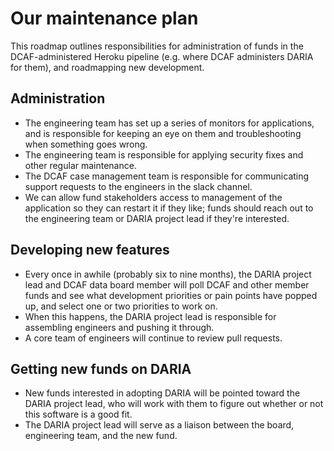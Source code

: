 # Our maintenance plan

This roadmap outlines responsibilities for administration of funds in the DCAF-administered Heroku pipeline (e.g. where DCAF administers DARIA for them), and roadmapping new development.

## Administration

* The engineering team has set up a series of monitors for applications, and is responsible for keeping an eye on them and troubleshooting when something goes wrong.
* The engineering team is responsible for applying security fixes and other regular maintenance.
* The DCAF case management team is responsible for communicating support requests to the engineers in the slack channel.
* We can allow fund stakeholders access to management of the application so they can restart it if they like; funds should reach out to the engineering team or DARIA project lead if they're interested.

## Developing new features

* Every once in awhile (probably six to nine months), the DARIA project lead and DCAF data board member will poll DCAF and other member funds and see what development priorities or pain points have popped up, and select one or two priorities to work on.
* When this happens, the DARIA project lead is responsible for assembling engineers and pushing it through.
* A core team of engineers will continue to review pull requests.

## Getting new funds on DARIA

* New funds interested in adopting DARIA will be pointed toward the DARIA project lead, who will work with them to figure out whether or not this software is a good fit.
* The DARIA project lead will serve as a liaison between the board, engineering team, and the new fund.
